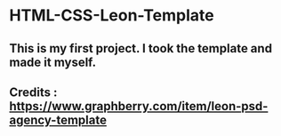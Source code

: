 # HTML-CSS-Leon-Template
## This is my first project. I took the template and made it myself.
## Credits : https://www.graphberry.com/item/leon-psd-agency-template
